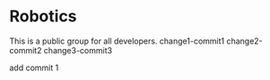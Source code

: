 # Robotics
This is a public group for all developers.
change1-commit1
change2-commit2
change3-commit3



add commit 1
